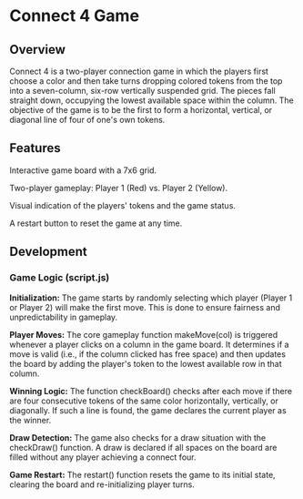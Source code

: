# Connect 4 Game


## Overview

Connect 4 is a two-player connection game in which the players first choose a color and then take turns dropping colored tokens from the top into a seven-column, six-row vertically suspended grid. The pieces fall straight down, occupying the lowest available space within the column. The objective of the game is to be the first to form a horizontal, vertical, or diagonal line of four of one's own tokens.


## Features

Interactive game board with a 7x6 grid.

Two-player gameplay: Player 1 (Red) vs. Player 2 (Yellow).

Visual indication of the players' tokens and the game status.

A restart button to reset the game at any time.


## Development

### Game Logic (script.js)

**Initialization:** The game starts by randomly selecting which player (Player 1 or Player 2) will make the first move. This is done to ensure fairness and unpredictability in gameplay.

**Player Moves:** The core gameplay function makeMove(col) is triggered whenever a player clicks on a column in the game board. It determines if a move is valid (i.e., if the column clicked has free space) and then updates the board by adding the player's token to the lowest available row in that column.

**Winning Logic:** The function checkBoard() checks after each move if there are four consecutive tokens of the same color horizontally, vertically, or diagonally. If such a line is found, the game declares the current player as the winner.

**Draw Detection:** The game also checks for a draw situation with the checkDraw() function. A draw is declared if all spaces on the board are filled without any player achieving a connect four.

**Game Restart:** The restart() function resets the game to its initial state, clearing the board and re-initializing player turns.
